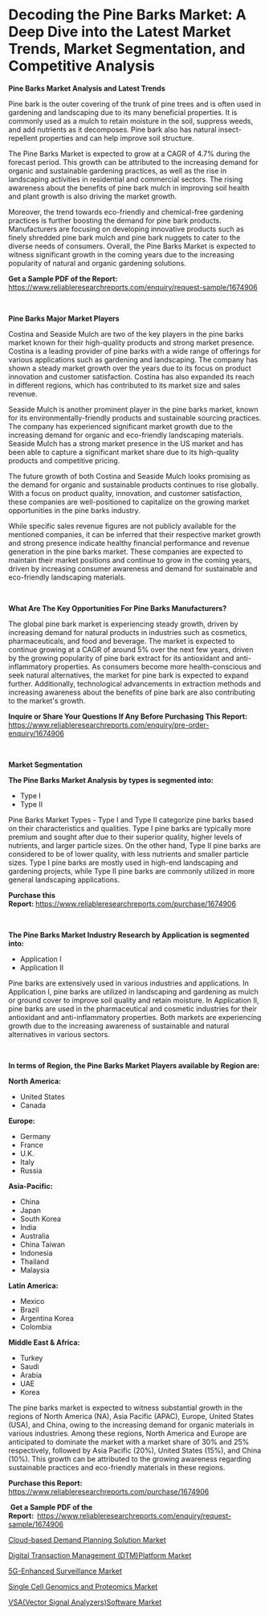 <p><h1>Decoding the Pine Barks Market: A Deep Dive into the Latest Market Trends, Market Segmentation, and Competitive Analysis</h1></p><p><strong>Pine Barks Market Analysis and Latest Trends</strong></p>
<p><p>Pine bark is the outer covering of the trunk of pine trees and is often used in gardening and landscaping due to its many beneficial properties. It is commonly used as a mulch to retain moisture in the soil, suppress weeds, and add nutrients as it decomposes. Pine bark also has natural insect-repellent properties and can help improve soil structure.</p><p>The Pine Barks Market is expected to grow at a CAGR of 4.7% during the forecast period. This growth can be attributed to the increasing demand for organic and sustainable gardening practices, as well as the rise in landscaping activities in residential and commercial sectors. The rising awareness about the benefits of pine bark mulch in improving soil health and plant growth is also driving the market growth.</p><p>Moreover, the trend towards eco-friendly and chemical-free gardening practices is further boosting the demand for pine bark products. Manufacturers are focusing on developing innovative products such as finely shredded pine bark mulch and pine bark nuggets to cater to the diverse needs of consumers. Overall, the Pine Barks Market is expected to witness significant growth in the coming years due to the increasing popularity of natural and organic gardening solutions.</p></p>
<p><strong>Get a Sample PDF of the Report:&nbsp;</strong> <a href="https://www.reliableresearchreports.com/enquiry/request-sample/1674906">https://www.reliableresearchreports.com/enquiry/request-sample/1674906</a></p>
<p>&nbsp;</p>
<p><strong>Pine Barks Major Market Players</strong></p>
<p><p>Costina and Seaside Mulch are two of the key players in the pine barks market known for their high-quality products and strong market presence. Costina is a leading provider of pine barks with a wide range of offerings for various applications such as gardening and landscaping. The company has shown a steady market growth over the years due to its focus on product innovation and customer satisfaction. Costina has also expanded its reach in different regions, which has contributed to its market size and sales revenue.</p><p>Seaside Mulch is another prominent player in the pine barks market, known for its environmentally-friendly products and sustainable sourcing practices. The company has experienced significant market growth due to the increasing demand for organic and eco-friendly landscaping materials. Seaside Mulch has a strong market presence in the US market and has been able to capture a significant market share due to its high-quality products and competitive pricing.</p><p>The future growth of both Costina and Seaside Mulch looks promising as the demand for organic and sustainable products continues to rise globally. With a focus on product quality, innovation, and customer satisfaction, these companies are well-positioned to capitalize on the growing market opportunities in the pine barks industry.</p><p>While specific sales revenue figures are not publicly available for the mentioned companies, it can be inferred that their respective market growth and strong presence indicate healthy financial performance and revenue generation in the pine barks market. These companies are expected to maintain their market positions and continue to grow in the coming years, driven by increasing consumer awareness and demand for sustainable and eco-friendly landscaping materials.</p></p>
<p>&nbsp;</p>
<p><strong>What Are The Key Opportunities For Pine Barks Manufacturers?</strong></p>
<p><p>The global pine bark market is experiencing steady growth, driven by increasing demand for natural products in industries such as cosmetics, pharmaceuticals, and food and beverage. The market is expected to continue growing at a CAGR of around 5% over the next few years, driven by the growing popularity of pine bark extract for its antioxidant and anti-inflammatory properties. As consumers become more health-conscious and seek natural alternatives, the market for pine bark is expected to expand further. Additionally, technological advancements in extraction methods and increasing awareness about the benefits of pine bark are also contributing to the market's growth.</p></p>
<p><strong>Inquire or Share Your Questions If Any Before Purchasing This Report:</strong> <a href="https://www.reliableresearchreports.com/enquiry/pre-order-enquiry/1674906">https://www.reliableresearchreports.com/enquiry/pre-order-enquiry/1674906</a></p>
<p>&nbsp;</p>
<p><strong>Market Segmentation</strong></p>
<p><strong>The Pine Barks Market Analysis by types is segmented into:</strong></p>
<p><ul><li>Type I</li><li>Type II</li></ul></p>
<p><p>Pine Barks Market Types - Type I and Type II categorize pine barks based on their characteristics and qualities. Type I pine barks are typically more premium and sought after due to their superior quality, higher levels of nutrients, and larger particle sizes. On the other hand, Type II pine barks are considered to be of lower quality, with less nutrients and smaller particle sizes. Type I pine barks are mostly used in high-end landscaping and gardening projects, while Type II pine barks are commonly utilized in more general landscaping applications.</p></p>
<p><strong>Purchase this Report:&nbsp;</strong><a href="https://www.reliableresearchreports.com/purchase/1674906">https://www.reliableresearchreports.com/purchase/1674906</a></p>
<p>&nbsp;</p>
<p><strong>The Pine Barks Market Industry Research by Application is segmented into:</strong></p>
<p><ul><li>Application I</li><li>Application II</li></ul></p>
<p><p>Pine barks are extensively used in various industries and applications. In Application I, pine barks are utilized in landscaping and gardening as mulch or ground cover to improve soil quality and retain moisture. In Application II, pine barks are used in the pharmaceutical and cosmetic industries for their antioxidant and anti-inflammatory properties. Both markets are experiencing growth due to the increasing awareness of sustainable and natural alternatives in various sectors.</p></p>
<p>&nbsp;</p>
<p><strong>In terms of Region, the Pine Barks Market Players available by Region are:</strong></p>
<p>
    <p> <strong> North America: </strong>
        <ul>
            <li>United States</li>
            <li>Canada</li>
        </ul>
        </p> 
    <p> <strong> Europe: </strong>
        <ul>
            <li>Germany</li>
            <li>France</li>
            <li>U.K.</li>
            <li>Italy</li>
            <li>Russia</li>
        </ul>
        </p> 
    <p> <strong> Asia-Pacific: </strong>
        <ul>
            <li>China</li>
            <li>Japan</li>
            <li>South Korea</li>
            <li>India</li>
            <li>Australia</li>
            <li>China Taiwan</li>
            <li>Indonesia</li>
            <li>Thailand</li>
            <li>Malaysia</li>
        </ul>
        </p> 
    <p> <strong> Latin America: </strong>
        <ul>
            <li>Mexico</li>
            <li>Brazil</li>
            <li>Argentina Korea</li>
            <li>Colombia</li>
        </ul>
        </p> 
    <p> <strong> Middle East & Africa: </strong>
        <ul>
            <li>Turkey</li>
            <li>Saudi</li>
            <li>Arabia</li>
            <li>UAE</li>
            <li>Korea</li>
        </ul>
    </p>
    </p>
<p><p>The pine barks market is expected to witness substantial growth in the regions of North America (NA), Asia Pacific (APAC), Europe, United States (USA), and China, owing to the increasing demand for organic materials in various industries. Among these regions, North America and Europe are anticipated to dominate the market with a market share of 30% and 25% respectively, followed by Asia Pacific (20%), United States (15%), and China (10%). This growth can be attributed to the growing awareness regarding sustainable practices and eco-friendly materials in these regions.</p></p>
<p><strong>Purchase this Report: </strong><a href="https://www.reliableresearchreports.com/purchase/1674906">https://www.reliableresearchreports.com/purchase/1674906</a></p>
<p>&nbsp;<strong>Get a Sample PDF of the Report:&nbsp;&nbsp;</strong><a href="https://www.reliableresearchreports.com/enquiry/request-sample/1674906">https://www.reliableresearchreports.com/enquiry/request-sample/1674906</a></p>
<p><strong></strong></p>
<p><p><a href="https://medium.com/@vidyap2912/cloud-based-demand-planning-solution-market-size-cagr-trends-2024-2030-dcebeb33a999">Cloud-based Demand Planning Solution Market</a></p><p><a href="https://medium.com/@magaliortiz1955/digital-transaction-management-dtm-platform-nbsp-market-focuses-on-market-share-size-and-0f22e6e004c7">Digital Transaction Management (DTM)Platform Market</a></p><p><a href="https://medium.com/@vidyap2912/5g-enhanced-surveillance-market-report-reveals-the-latest-trends-and-growth-opportunities-of-this-56a6d4aacfb3">5G-Enhanced Surveillance Market</a></p><p><a href="https://medium.com/@magaliortiz1955/single-cell-genomics-and-proteomics-market-insights-into-market-cagr-market-trends-and-growth-27e6de1542a5">Single Cell Genomics and Proteomics Market</a></p><p><a href="https://medium.com/@marcellakin2023/vsa-vector-signal-analyzers-software-nbsp-market-focuses-on-market-share-size-and-projected-25876f6cf427">VSA(Vector Signal Analyzers)Software Market</a></p></p>
